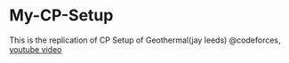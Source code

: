 # My-CP-Setup
This is the replication of CP Setup of Geothermal(jay leeds) @codeforces, [youtube video](https://www.youtube.com/watch?v=S48QUOIkoNc&amp;t=512&amp;ab_channel=JayLeeds%28Geothermal%29)
